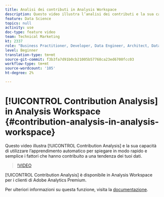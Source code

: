 ```yaml
---
title: Analisi dei contributi in Analysis Workspace
description: Questo video illustra l’analisi dei contributi e la sua capacità di utilizzare l’apprendimento automatico per spiegare in modo rapido e semplice i fattori che hanno contribuito a una tendenza dei tuoi dati.
feature: Data Science
topics: null
activity: use
doc-type: feature video
team: Technical Marketing
kt: 2337
role: "Business Practitioner, Developer, Data Engineer, Architect, Data Architect, Administrator, Leader"
level: Beginner
translation-type: tm+mt
source-git-commit: f3b3fa7d91b0cb21005b57768ca23ed6700fcc03
workflow-type: tm+mt
source-wordcount: '105'
ht-degree: 2%

---
```



# [!UICONTROL Contribution Analysis] in Analysis Workspace {#contribution-analysis-in-analysis-workspace}

Questo video illustra [!UICONTROL Contribution Analysis] e la sua capacità di utilizzare l’apprendimento automatico per spiegare in modo rapido e semplice i fattori che hanno contribuito a una tendenza dei tuoi dati.

>[!VIDEO](https://video.tv.adobe.com/v/25443/?quality=12)

[!UICONTROL Contribution Analysis] è disponibile in Analysis Workspace per i clienti di Adobe Analytics Premium.

Per ulteriori informazioni su questa funzione, visita la [documentazione](https://marketing.adobe.com/resources/help/en_US/analytics/analysis-workspace/anomaly_detection.html).
